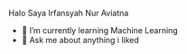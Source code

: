 Halo Saya Irfansyah Nur Aviatna


- 🌱 I’m currently learning Machine Learning
- 💬 Ask me about anything i liked
